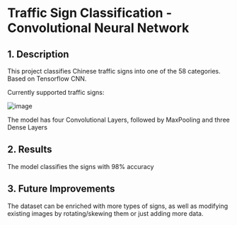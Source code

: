 # Traffic Sign Classification - Convolutional Neural Network

## 1. Description

This project classifies Chinese traffic signs into one of the 58 categories. Based on Tensorflow CNN.

Currently supported traffic signs:

![image](https://github.com/agadjanski/Traffic-Sign-Classification/assets/157562336/d22fe9e5-2eba-4af4-aac4-188303602233)

The model has four Convolutional Layers, followed by MaxPooling and three Dense Layers

## 2. Results

The model classifies the signs with 98% accuracy

## 3. Future Improvements

The dataset can be enriched with more types of signs, as well as modifying existing images by rotating/skewing them or just adding more data.
